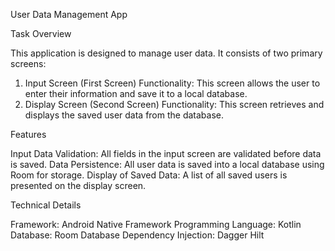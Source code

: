 User Data Management App

Task Overview

This application is designed to manage user data. 
It consists of two primary screens:

1. Input Screen (First Screen)
Functionality: This screen allows the user to enter their information and save it to a local database.
2. Display Screen (Second Screen)
Functionality: This screen retrieves and displays the saved user data from the database.

Features

Input Data Validation: All fields in the input screen are validated before data is saved.
Data Persistence: All user data is saved into a local database using Room for storage.
Display of Saved Data: A list of all saved users is presented on the display screen.

Technical Details

Framework: Android Native Framework
Programming Language: Kotlin
Database: Room Database
Dependency Injection: Dagger Hilt
